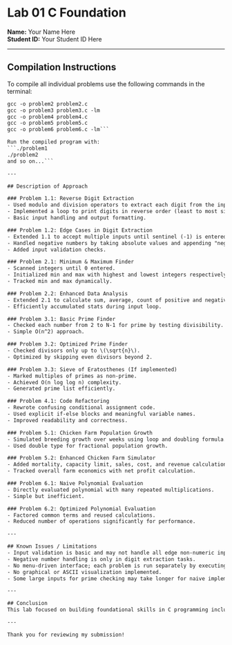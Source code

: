 # Lab 01 C Foundation

**Name:** Your Name Here  
**Student ID:** Your Student ID Here

---

## Compilation Instructions

To compile all individual problems use the following commands in the terminal:
```gcc -o problem1 problem1.c -lm
gcc -o problem2 problem2.c
gcc -o problem3 problem3.c -lm
gcc -o problem4 problem4.c
gcc -o problem5 problem5.c
gcc -o problem6 problem6.c -lm```

Run the compiled program with:
```./problem1
./problem2
and so on...```

---

## Description of Approach

### Problem 1.1: Reverse Digit Extraction
- Used modulo and division operators to extract each digit from the input number.
- Implemented a loop to print digits in reverse order (least to most significant).
- Basic input handling and output formatting.

### Problem 1.2: Edge Cases in Digit Extraction
- Extended 1.1 to accept multiple inputs until sentinel (-1) is entered.
- Handled negative numbers by taking absolute values and appending "negative".
- Added input validation checks.

### Problem 2.1: Minimum & Maximum Finder
- Scanned integers until 0 entered.
- Initialized min and max with highest and lowest integers respectively to handle all inputs.
- Tracked min and max dynamically.

### Problem 2.2: Enhanced Data Analysis
- Extended 2.1 to calculate sum, average, count of positive and negative numbers.
- Efficiently accumulated stats during input loop.

### Problem 3.1: Basic Prime Finder
- Checked each number from 2 to N-1 for prime by testing divisibility.
- Simple O(n^2) approach.

### Problem 3.2: Optimized Prime Finder
- Checked divisors only up to \(\sqrt{n}\).
- Optimized by skipping even divisors beyond 2.

### Problem 3.3: Sieve of Eratosthenes (If implemented)
- Marked multiples of primes as non-prime.
- Achieved O(n log log n) complexity.
- Generated prime list efficiently.

### Problem 4.1: Code Refactoring
- Rewrote confusing conditional assignment code.
- Used explicit if-else blocks and meaningful variable names.
- Improved readability and correctness.

### Problem 5.1: Chicken Farm Population Growth
- Simulated breeding growth over weeks using loop and doubling formula.
- Used double type for fractional population growth.

### Problem 5.2: Enhanced Chicken Farm Simulator
- Added mortality, capacity limit, sales, cost, and revenue calculation.
- Tracked overall farm economics with net profit calculation.

### Problem 6.1: Naive Polynomial Evaluation
- Directly evaluated polynomial with many repeated multiplications.
- Simple but inefficient.

### Problem 6.2: Optimized Polynomial Evaluation
- Factored common terms and reused calculations.
- Reduced number of operations significantly for performance.

---

## Known Issues / Limitations
- Input validation is basic and may not handle all edge non-numeric input cases.
- Negative number handling is only in digit extraction tasks.
- No menu-driven interface; each problem is run separately by executing binaries.
- No graphical or ASCII visualization implemented.
- Some large inputs for prime checking may take longer for naive implementation.

---

## Conclusion
This lab focused on building foundational skills in C programming including loops, conditionals, input/output, and basic algorithms. Optimization and clear code structuring were emphasized. The resulting code is readable, well-commented, and easily tested.

---

Thank you for reviewing my submission!


